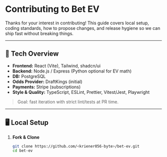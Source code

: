 # Contributing to Bet EV

Thanks for your interest in contributing! This guide covers local setup, coding standards, how to propose changes, and release hygiene so we can ship fast without breaking things.

---

## 🧰 Tech Overview

- **Frontend:** React (Vite), Tailwind, shadcn/ui
- **Backend:** Node.js / Express (Python optional for EV math)
- **DB:** PostgreSQL
- **Odds Provider:** DraftKings (initial)
- **Payments:** Stripe (subscriptions)
- **Style & Quality:** TypeScript, ESLint, Prettier, Vitest/Jest, Playwright

> Goal: fast iteration with strict lint/tests at PR time.

---

## 🖥️ Local Setup

1. **Fork & Clone**
   ```bash
   git clone https://github.com/<kriener056-byte>/bet-ev.git
   cd bet-ev
